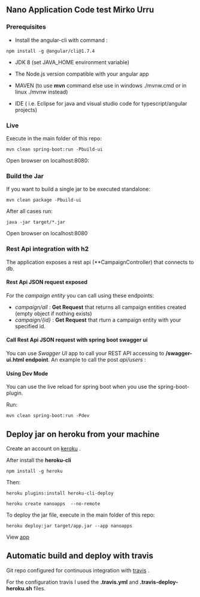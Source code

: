 ## Nano Application Code test Mirko Urru

### Prerequisites

* Install the angular-cli with command :

```
npm install -g @angular/cli@1.7.4
```

* JDK 8 (set JAVA_HOME environment variable)

* The Node.js version compatible with your angular app

* MAVEN (to use **mvn** command else use in windows ./mvnw.cmd or in linux ./mvnw instead)

* IDE ( i.e. Eclipse for java and visual studio code for typescript/angular projects)

### Live

Execute in the main folder of this repo:

```
mvn clean spring-boot:run -Pbuild-ui
```

Open browser on localhost:8080:


### Build the Jar

If you want to build a single jar to be executed standalone:

```
mvn clean package -Pbuild-ui
```

After all cases run:

```
java -jar target/*.jar
```

Open browser on localhost:8080


### Rest Api integration with h2

The application exposes a rest api (**CampaignController) that connects to db.

#### Rest Api JSON request exposed

For the _campaign entity_ you can call using these endpoints:

* _campaign/all_ : **Get Request** that returns all campaign entities created (empty object if nothing exists)
* _campaign/{id}_ : **Get Request** that rturn a campaign entity with your specified id.

#### Call Rest Api JSON request with spring boot swagger ui

You can use _Swagger UI_ app to call your REST API accessing to **/swagger-ui.html endpoint**. An example to call the post _api/users_ :

#### Using Dev Mode

You can use the live reload for spring boot when you use the spring-boot-plugin.

Run:

```
mvn clean spring-boot:run -Pdev
```

## Deploy jar on heroku from your machine


Create an account on [keroku](https://www.heroku.com/) .

After install the __heroku-cli__

```
npm install -g heroku
```

Then:

```
heroku plugins:install heroku-cli-deploy

heroku create nanoapps  --no-remote

```

To deploy the jar file, execute in the main folder of this repo:

```
heroku deploy:jar target/app.jar --app nanoapps
```

View [app](https://nanoapps.herokuapp.com/)

## Automatic build and deploy with travis

Git repo configured for continuous integration with [travis](https://travis-ci.org/) .

For the configuration travis I used the **.travis.yml** and **.travis-deploy-heroku.sh** files.




